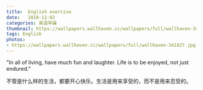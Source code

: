 ```yaml
---
title:  English exercise
date:   2018-12-02
categories: 英语早操
thumbnail: https://wallpapers.wallhaven.cc/wallpapers/full/wallhaven-341827.jpg
tags: English
photos:
- https://wallpapers.wallhaven.cc/wallpapers/full/wallhaven-341827.jpg
---
```


"In all of living, have much fun and laughter. Life is to be enjoyed, not just endured."
<p>不管是什么样的生活，都要开心快乐。生活是用来享受的，而不是用来忍受的。</p>
